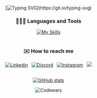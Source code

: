 <div align="center">

[![Typing SVG](https://readme-typing-svg.demolab.com?font=Noto+Sans+Japanese&size=30&duration=3000&pause=1000&color=FFB3C6&center=true&multiline=true&random=false&height=80&width=435&lines=Hi!+I'm+Gregorio+%E2%98%81;Welcome+to+my+profile!)](https://git.io/typing-svg)

### 👨🏻‍💻 Languages and Tools

[![My Skills](https://skillicons.dev/icons?i=js,html,css,nodejs,express,mongodb,postgres,sequelize,react,vite)](https://skillicons.dev)
<br><br>

### ✉️ How to reach me

[![Linkedin](https://skillicons.dev/icons?i=linkedin)](https://www.linkedin.com/in/gregoriotsr/)  &nbsp; [![Discord](https://skillicons.dev/icons?i=discord)](discordapp.com/users/310267269923995650)  &nbsp; [![Instagram](https://skillicons.dev/icons?i=instagram)](https://www.instagram.com/friskg_/)  &nbsp; <a href="mailto:gralfonsotr@gmail.com"> <img src="https://skillicons.dev/icons?i=gmail" />
<br><br>

[![GitHub stats](https://github-readme-stats.vercel.app/api?username=GREGORIOtsr&theme=synthwave&show_icon=true&hide=issues)](https://github.com/anuraghazra/github-readme-stats)

![Codewars](https://github.r2v.ch/codewars?user=GREGORIOtsr&theme=nightowl&name=true)

<div/>

